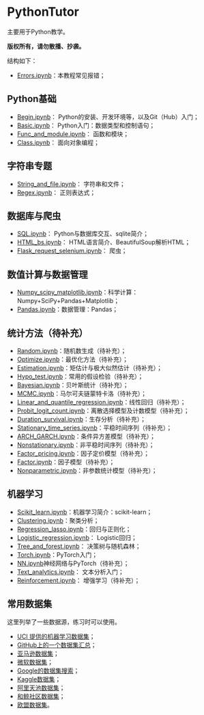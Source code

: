 # PythonTutor

主要用于Python教学。

**版权所有，请勿散播、抄袭。**

结构如下：

* [Errors.ipynb](Errors.ipynb)：本教程常见报错；

## Python基础

* [Begin.ipynb](Begin.ipynb)： Python的安装、开发环境等，以及Git（Hub）入门；
* [Basic.ipynb](Basic.ipynb)： Python入门：数据类型和控制语句；
* [Func_and_module.ipynb](Func_and_module.ipynb)： 函数和模块；
* [Class.ipynb](Class.ipynb)： 面向对象编程；

## 字符串专题

* [String_and_file.ipynb](String_and_file.ipynb)： 字符串和文件；
* [Regex.ipynb](Regex.ipynb)： 正则表达式；

## 数据库与爬虫

* [SQL.ipynb](SQL.ipynb)： Python与数据库交互、sqlite简介；
* [HTML_bs.ipynb](HTML_bs.ipynb)： HTML语言简介、BeautifulSoup解析HTML；
* [Flask_request_selenium.ipynb](Flask_request_selenium.ipynb)： 爬虫；

## 数值计算与数据管理

* [Numpy_scipy_matplotlib.ipynb](Numpy_scipy_matplotlib.ipynb)：科学计算： Numpy+SciPy+Pandas+Matplotlib；
* [Pandas.ipynb](Pandas.ipynb)：数据管理：Pandas；

## 统计方法（待补充）

* [Random.ipynb](Random.ipynb)：随机数生成（待补充）；
* [Optimize.ipynb](Optimize.ipynb)：最优化方法（待补充）；
* [Estimation.ipynb](Estimation.ipynb)：矩估计与极大似然估计（待补充）；
* [Hypo_test.ipynb](Hypo_test.ipynb)：常用的假设检验（待补充）；
* [Bayesian.ipynb](Bayesian.ipynb)：贝叶斯统计（待补充）；
* [MCMC.ipynb](MCMC.ipynb)：马尔可夫链蒙特卡洛（待补充）；
* [Linear_and_quantile_regression.ipynb](Linear_and_quantile_regression.ipynb)：线性回归（待补充）；
* [Probit_logit_count.ipynb](Probit_logit_count.ipynb)：离散选择模型及计数模型（待补充）；
* [Duration_survival.ipynb](Duration_survival.ipynb)：生存分析（待补充）；
* [Stationary_time_series.ipynb](Stationary_time_series.ipynb)：平稳时间序列（待补充）；
* [ARCH_GARCH.ipynb](ARCH_GARCH.ipynb)：条件异方差模型（待补充）；
* [Nonstationary.ipynb](Nonstationary.ipynb)：非平稳时间序列（待补充）；
* [Factor_pricing.ipynb](Factor_pricing.ipynb)：因子定价模型（待补充）；
* [Factor.ipynb](Factor.ipynb)：因子模型（待补充）；
* [Nonparametric.ipynb](Nonparametric.ipynb)：非参数统计模型（待补充）；

## 机器学习

* [Scikit_learn.ipynb](Scikit_learn.ipynb)：机器学习简介：scikit-learn；
* [Clustering.ipynb](Clustering.ipynb)：聚类分析；
* [Regression_lasso.ipynb](Regression_lasso.ipynb)：回归与正则化；
* [Logistic_regression.ipynb](Logistic_regression.ipynb)： Logistic回归；
* [Tree_and_forest.ipynb](Tree_and_forest.ipynb)： 决策树与随机森林；
* [Torch.ipynb](Torch.ipynb)：PyTorch入门；
* [NN.ipynb](NN.ipynb)神经网络与PyTorch（待补充）；
* [Text_analytics.ipynb](Text_analytics.ipynb)： 文本分析入门；
* [Reinforcement.ipynb](Reinforcement.ipynb)： 增强学习（待补充）；

## 常用数据集

这里列举了一些数据源，练习时可以使用。

* [UCI 提供的机器学习数据集](https://archive.ics.uci.edu/ml/datasets.php)；
* [GitHub上的一个数据集汇总](https://github.com/awesomedata/awesome-public-datasets)；
* [亚马逊数据集](https://registry.opendata.aws)；
* [微软数据集](https://msropendata.com)；
* [Google的数据集搜索](https://toolbox.google.com/datasetsearch)；
* [Kaggle数据集](https://www.kaggle.com/datasets)；
* [阿里天池数据集](https://tianchi.aliyun.com/dataset)；
* [和鲸社区数据集](https://www.kesci.com/home/dataset)；
* [欧盟数据集](https://data.europa.eu/euodp/data/dataset)。
